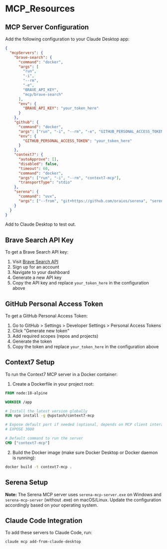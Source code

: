# MCP_Resources

## MCP Server Configuration

Add the following configuration to your Claude Desktop app:

```json
{
  "mcpServers": {
    "brave-search": {
      "command": "docker",
      "args": [
        "run",
        "-i",
        "--rm",
        "-e",
        "BRAVE_API_KEY",
        "mcp/brave-search"
      ],
      "env": {
        "BRAVE_API_KEY": "your_token_here"
      }
    },
    "github": {
      "command": "docker",
      "args": ["run", "-i", "--rm", "-e", "GITHUB_PERSONAL_ACCESS_TOKEN", "ghcr.io/github/github-mcp-server"],
      "env": {
        "GITHUB_PERSONAL_ACCESS_TOKEN": "your_token_here"
      }
    },
    "context7": {
      "autoApprove": [],
      "disabled": false,
      "timeout": 60,
      "command": "docker",
      "args": ["run", "-i", "--rm", "context7-mcp"],
      "transportType": "stdio"
    },
    "serena": {
      "command": "uvx",
      "args": ["--from", "git+https://github.com/oraios/serena", "serena-mcp-server.exe"]
    }
  }
}
```

Add to Claude Desktop to test out.

## Brave Search API Key

To get a Brave Search API key:

1. Visit [Brave Search API](https://brave.com/search/api/)
2. Sign up for an account
3. Navigate to your dashboard
4. Generate a new API key
5. Copy the API key and replace `your_token_here` in the configuration above

## GitHub Personal Access Token

To get a GitHub Personal Access Token:

1. Go to GitHub > Settings > Developer Settings > Personal Access Tokens
2. Click "Generate new token"
3. Add required scopes (repos and projects)
4. Generate the token
5. Copy the token and replace `your_token_here` in the configuration above

## Context7 Setup

To run the Context7 MCP server in a Docker container:

1. Create a Dockerfile in your project root:

```dockerfile
FROM node:18-alpine

WORKDIR /app

# Install the latest version globally
RUN npm install -g @upstash/context7-mcp

# Expose default port if needed (optional, depends on MCP client interaction)
# EXPOSE 3000

# Default command to run the server
CMD ["context7-mcp"]
```

2. Build the Docker image (make sure Docker Desktop or Docker daemon is running):

```bash
docker build -t context7-mcp .
```

## Serena Setup

**Note:** The Serena MCP server uses `serena-mcp-server.exe` on Windows and `serena-mcp-server` (without .exe) on macOS/Linux. Update the configuration accordingly based on your operating system.

## Claude Code Integration

To add these servers to Claude Code, run:

```bash
claude mcp add-from-claude-desktop
```